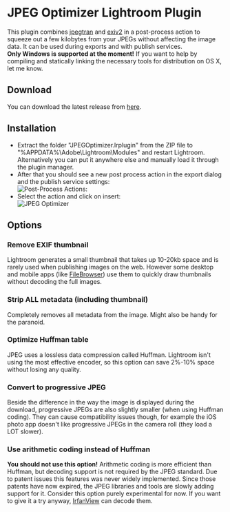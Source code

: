 # JPEG Optimizer Lightroom Plugin
This plugin combines [jpegtran](http://www.ijg.org/) and [exiv2](http://www.exiv2.org/) in a post-process action to squeeze out a few kilobytes from your JPEGs without affecting the image data. It can be used during exports and with publish services.  
__Only Windows is supported at the moment!__ If you want to help by compiling and statically linking the necessary tools for distribution on OS X, let me know.

## Download
You can download the latest release from [here](http://gralsburg.org/JPEGOptimizer/JPEGOptimizer-1.0.0.1.zip).

## Installation
* Extract the folder "JPEGOptimizer.lrplugin" from the ZIP file to "%APPDATA%\Adobe\Lightroom\Modules" and restart Lightroom. Alternatively you can put it anywhere else and manually load it through the plugin manager.
* After that you should see a new post process action in the export dialog and the publish service settings:  
  ![Post-Process Actions:](http://gralsburg.org/JPEGOptimizer/ftjo-ss-ppa.png)
* Select the action and click on insert:  
  ![JPEG Optimizer](http://gralsburg.org/JPEGOptimizer/ftjo-ss-jpo.png)


## Options

### Remove EXIF thumbnail
Lightroom generates a small thumbnail that takes up 10-20kb space and is rarely used when publishing images on the web. However some desktop and mobile apps (like [FileBrowser](http://www.stratospherix.com/products/filebrowser/)) use them to quickly draw thumbnails without decoding the full images.

### Strip ALL metadata (including thumbnail)
Completely removes all metadata from the image. Might also be handy for the paranoid.

### Optimize Huffman table
JPEG uses a lossless data compression called Huffman. Lightroom isn't using the most effective encoder, so this option can save 2%-10% space without losing any quality.

### Convert to progressive JPEG
Beside the difference in the way the image is displayed during the download, progressive JPEGs are also slightly smaller (when using Huffman coding). They can cause compatibility issues though, for example the iOS photo app doesn't like progressive JPEGs in the camera roll (they load a LOT slower).

### Use arithmetic coding instead of Huffman
__You should not use this option!__ Arithmetic coding is more efficient than Huffman, but decoding support is not required by the JPEG standard. Due to patent issues this features was never widely implemented. Since those patents have now expired, the JPEG libraries and tools are slowly adding support for it. Consider this option purely experimental for now. If you want to give it a try anyway, [IrfanView](http://www.irfanview.com/) can decode them.
